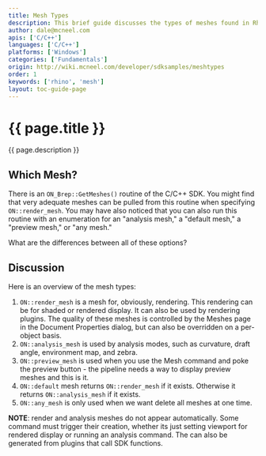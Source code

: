 ```yaml
---
title: Mesh Types
description: This brief guide discusses the types of meshes found in Rhino.
author: dale@mcneel.com
apis: ['C/C++']
languages: ['C/C++']
platforms: ['Windows']
categories: ['Fundamentals']
origin: http://wiki.mcneel.com/developer/sdksamples/meshtypes
order: 1
keywords: ['rhino', 'mesh']
layout: toc-guide-page
---
```


# {{ page.title }}

{{ page.description }}

## Which Mesh?

There is an `ON_Brep::GetMeshes()` routine of the C/C++ SDK.  You might find that very adequate meshes can be pulled from this routine when specifying `ON::render_mesh`.  You may have also noticed that you can also run this routine with an enumeration for an "analysis mesh," a "default mesh," a "preview mesh," or "any mesh."

What are the differences between all of these options?

## Discussion

Here is an overview of the mesh types:

1. `ON::render_mesh` is a mesh for, obviously, rendering.  This rendering can be for shaded or rendered display. It can also be used by rendering plugins.  The quality of these meshes is controlled by the Meshes page in the Document Properties dialog, but can also be overridden on a per-object basis.
1. `ON::analysis_mesh` is used by analysis modes, such as curvature, draft angle, environment map, and zebra.
1. `ON::preview_mesh` is used when you use the Mesh command and poke the preview button - the pipeline needs a way to display preview meshes and this is it.
1. `ON::default` mesh returns `ON::render_mesh` if it exists.  Otherwise it returns `ON::analysis_mesh` if it exists.
1. `ON::any_mesh` is only used when we want delete all meshes at one time.

**NOTE**: render and analysis meshes do not appear automatically.  Some command must trigger their creation, whether its just setting viewport for rendered display or running an analysis command.  The can also be generated from plugins that call SDK functions.
